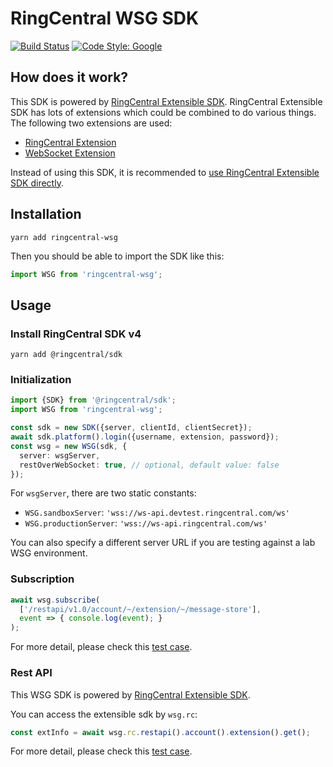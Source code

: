 # RingCentral WSG SDK

[![Build Status](https://travis-ci.org/ringcentral/ringcentral-wsg-ts.svg?branch=master)](https://travis-ci.org/ringcentral/ringcentral-wsg-ts)
[![Code Style: Google](https://img.shields.io/badge/code%20style-google-blueviolet.svg)](https://github.com/google/gts)


## How does it work?

This SDK is powered by [RingCentral Extensible SDK](https://github.com/ringcentral/ringcentral-extensible).
RingCentral Extensible SDK has lots of extensions which could be combined to do various things.
The following two extensions are used:

- [RingCentral Extension](https://github.com/ringcentral/ringcentral-extensible/tree/master/src/extensions/ringCentral)
- [WebSocket Extension](https://github.com/ringcentral/ringcentral-extensible/tree/master/src/extensions/webSocket)

Instead of using this SDK, it is recommended to [use RingCentral Extensible SDK directly](https://github.com/ringcentral/ringcentral-extensible/blob/master/test/multiple_extensions.spec.ts).


## Installation

```
yarn add ringcentral-wsg
```

Then you should be able to import the SDK like this:

```ts
import WSG from 'ringcentral-wsg';
```


## Usage

### Install RingCentral SDK v4

```
yarn add @ringcentral/sdk
```

### Initialization

```ts
import {SDK} from '@ringcentral/sdk';
import WSG from 'ringcentral-wsg';

const sdk = new SDK({server, clientId, clientSecret});
await sdk.platform().login({username, extension, password});
const wsg = new WSG(sdk, {
  server: wsgServer,
  restOverWebSocket: true, // optional, default value: false
});
```

For `wsgServer`, there are two static constants:

- `WSG.sandboxServer`: `'wss://ws-api.devtest.ringcentral.com/ws'`
- `WSG.productionServer`: `'wss://ws-api.ringcentral.com/ws'`

You can also specify a different server URL if you are testing against a lab WSG environment.

### Subscription

```ts
await wsg.subscribe(
  ['/restapi/v1.0/account/~/extension/~/message-store'],
  event => { console.log(event); }
);
```

For more detail, please check this [test case](./test/subscription.spec.ts).


### Rest API

This WSG SDK is powered by [RingCentral Extensible SDK](https://github.com/ringcentral/ringcentral-extensible).

You can access the extensible sdk by `wsg.rc`:

```ts
const extInfo = await wsg.rc.restapi().account().extension().get();
```

For more detail, please check this [test case](./test/rest.spec.ts).
